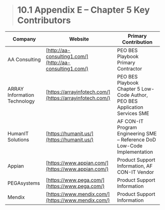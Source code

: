 > # **10.1** Appendix E – Chapter 5 Key Contributors

| Company                      | Website                                                  | Primary Contribution                                                         |
| ---------------------------- | -------------------------------------------------------- | ---------------------------------------------------------------------------- |
| AA Consulting                | [http://aa-consulting1.com/](http://aa-consulting1.com/) | PEO BES Playbook Primary Contractor                                          |
| ARRAY Information Technology | [https://arrayinfotech.com/](https://arrayinfotech.com/) | PEO BES Playbook Chapter 5 Low-Code Author, PEO BES Application Services SME |
| HumanIT Solutions            | [https://humanit.us/](https://humanit.us/)               | AF CON-IT Program Engineering SME – Reference DoD Low-Code Implementation    |
| Appian                       | [https://www.appian.com/](https://www.appian.com/)       | Product Support Information, AF CON-IT Vendor                                |
| PEGAsystems                  | [https://www.pega.com/](https://www.pega.com/)           | Product Support Information                                                  |
| Mendix                       | [https://www.mendix.com/](https://www.mendix.com/)       | Product Support Information                                                  |
